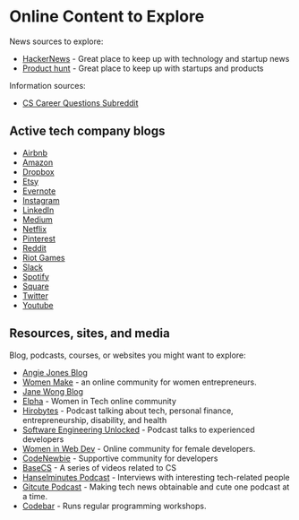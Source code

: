 # Online Content to Explore

News sources to explore:

* [HackerNews](https://news.ycombinator.com/) - Great place to keep up with technology and startup news
* [Product hunt](https://www.producthunt.com/) - Great place to keep up with startups and products

Information sources:

* [CS Career Questions Subreddit](https://www.reddit.com/r/cscareerquestions/)

## Active tech company blogs

* [Airbnb](https://medium.com/airbnb-engineering)
* [Amazon](https://developer.amazon.com/blogs)
* [Dropbox](https://blogs.dropbox.com/tech/)
* [Etsy](https://codeascraft.com/)
* [Evernote](https://evernote.com/blog/)
* [Instagram](https://instagram-engineering.com/)
* [LinkedIn](https://engineering.linkedin.com/blog)
* [Medium](https://medium.engineering/)
* [Netflix](https://medium.com/netflix-techblog)
* [Pinterest](https://medium.com/@Pinterest_Engineering)
* [Reddit](https://redditblog.com/)
* [Riot Games](https://engineering.riotgames.com/)
* [Slack](https://slack.engineering/)
* [Spotify](https://labs.spotify.com/)
* [Square](https://developer.squareup.com/blog/category/engineering/)
* [Twitter](https://blog.twitter.com/engineering/en_us.html)
* [Youtube](https://youtube-eng.googleblog.com/)

## Resources, sites, and media

Blog, podcasts, courses, or websites you might want to explore:

* [Angie Jones Blog](https://angiejones.tech/)
* [Women Make](https://womenmake.com/) - an online community for women entrepreneurs.
* [Jane Wong Blog](https://wongmjane.com/blog/fb-hiding-likes)
* [Elpha](https://elpha.com/) - Women in Tech online community
* [Hirobytes](https://anchor.fm/hiroko) - Podcast talking about tech, personal finance, entrepreneurship, disability, and health
* [Software Engineering Unlocked](https://www.software-engineering-unlocked.com/) - Podcast talks to experienced developers
* [Women in Web Dev](https://womeninwebdev.com/) - Online community for female developers.
* [CodeNewbie](https://www.codenewbie.org/) - Supportive community for developers
* [BaseCS](https://www.codenewbie.org/basecs) - A series of videos related to CS
* [Hanselminutes Podcast](https://hanselminutes.com/archives) - Interviews with interesting tech-related people
* [Gitcute Podcast](https://gitcutepodcast.com/) - Making tech news obtainable and cute one podcast at a time.
* [Codebar](https://codebar.io/) - Runs regular programming workshops.

